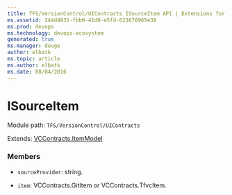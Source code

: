 ```yaml
---
title: TFS/VersionControl/UIContracts ISourceItem API | Extensions for Azure DevOps Services
ms.assetid: 244d4831-fbb0-41d0-e5fd-623670965e38
ms.prod: devops
ms.technology: devops-ecosystem
generated: true
ms.manager: douge
author: elbatk
ms.topic: article
ms.author: elbatk
ms.date: 08/04/2016
---
```


# ISourceItem

Module path: `TFS/VersionControl/UIContracts`

Extends: [VCContracts.ItemModel](../../../TFS/VersionControl/Contracts/ItemModel.md)

### Members

* `sourceProvider`: string. 

* `item`: VCContracts.GitItem or VCContracts.TfvcItem. 

